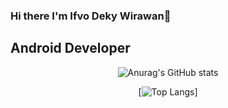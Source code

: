 ### Hi there I'm Ifvo Deky Wirawan👋

## Android Developer

<!--
**ifvodeky24/ifvodeky24** is a ✨ _special_ ✨ repository because its `README.md` (this file) appears on your GitHub profile.

Here are some ideas to get you started:

- 🔭 I’m currently working on ...
- 🌱 I’m currently learning ...
- 👯 I’m looking to collaborate on ...
- 🤔 I’m looking for help with ...
- 💬 Ask me about ...
- 📫 How to reach me: ...
- 😄 Pronouns: ...
- ⚡ Fun fact: ...
-->

<center> 
  
![Anurag's GitHub stats](https://github-readme-stats.vercel.app/api?username=ifvodeky24&show_icons=true&theme=dark)   

[![Top Langs](https://github-readme-stats.vercel.app/api/top-langs/?username=ifvodeky24&show_icons=true&theme=dark)]
  
</center>




